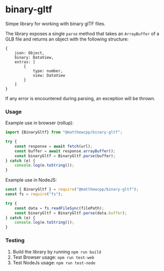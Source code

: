 # binary-gltf
Simpe library for working with binary glTF files.

The library exposes a single `parse` method that takes an `ArrayBuffer` of a GLB file and returns an object with the following structure:
```
{
    json: Object,
    binary: DataView,
    extras: [
        {
            type: number,
            view: DataView
        }
    ]
}
```

If any error is encountered during parsing, an exception will be thrown.

### Usage

Example use in browser (rollup):

```javascript
import {BinaryGltf} from "@matthewcpp/binary-gltf";

try {
    const response = await fetch(url);
    const buffer = await response.arrayBuffer();
    const binaryGltf = BinaryGltf.parse(buffer);
} catch (e) {
    console.log(e.toString());
}
```

Example use in NodeJS:

```javascript
const { BinaryGltf } = require("@matthewcpp/binary-gltf");
const fs = require("fs");

try {
    const data = fs.readFileSync(filePath);
    const binaryGltf = BinaryGltf.parse(data.buffer);
} catch (e) {
    console.log(e.toString());
}
```

### Testing
1. Build the library by running `npm run build`
1. Test Browser usage: `npm run test-web`
1. Test NodeJs usage: `npm run test-node`
